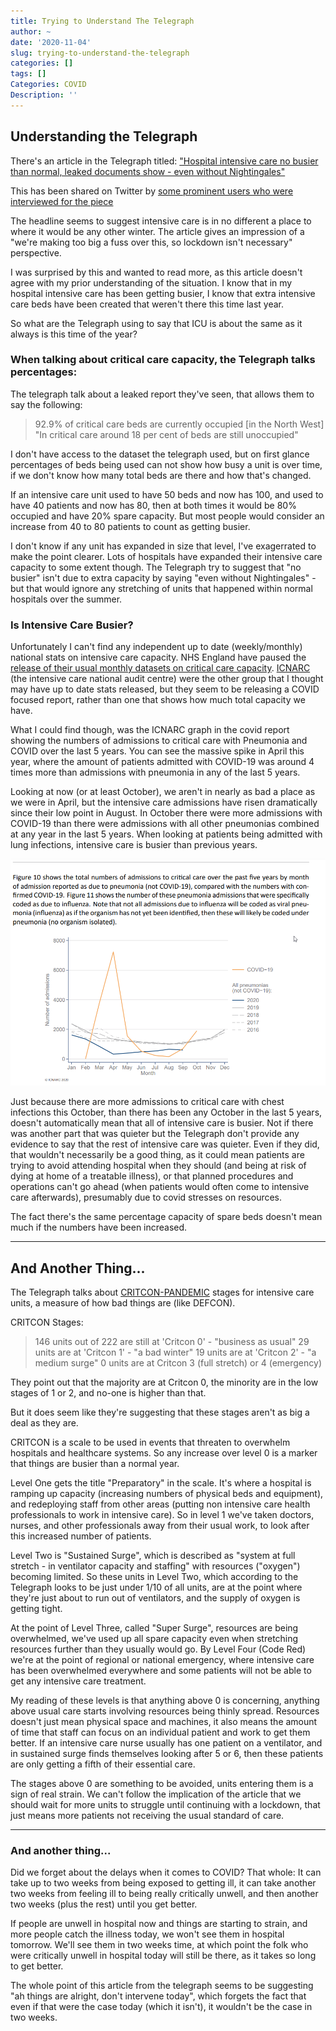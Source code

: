 ```yaml
---
title: Trying to Understand The Telegraph
author: ~
date: '2020-11-04'
slug: trying-to-understand-the-telegraph
categories: []
tags: []
Categories: COVID
Description: ''
---
```


## Understanding the Telegraph

There's an article in the Telegraph titled: ["Hospital intensive care no busier than normal, leaked documents show - even without Nightingales"](https://www.telegraph.co.uk/news/2020/11/03/hospital-intensive-care-no-busier-normal-leaked-documents-show/)

This has been shared on Twitter by [some prominent users who were interviewed for the piece](https://twitter.com/carlheneghan/status/1323725485738778626)

The headline seems to suggest intensive care is in no different a place to where it would be any other winter. The article gives an impression of a "we're making too big a fuss over this, so lockdown isn't necessary" perspective.

I was surprised by this and wanted to read more, as this article doesn't agree with my prior understanding of the situation. I know that in my hospital intensive care has been getting busier, I know that extra intensive care beds have been created that weren't there this time last year.

So what are the Telegraph using to say that ICU is about the same as it always is this time of the year?

### When talking about critical care capacity, the Telegraph talks percentages:

The telegraph talk about a leaked report they've seen, that allows them to say the following:

> 92.9% of critical care beds are currently occupied [in the North West]
> "In critical care around 18 per cent of beds are still unoccupied"

I don't have access to the dataset the telegraph used, but on first glance percentages of beds being used can not show how busy a unit is over time, if we don't know how many total beds are there and how that's changed.

If an intensive care unit used to have 50 beds and now has 100, and used to have 40 patients and now has 80, then at both times it would be 80% occupied and have 20% spare capacity. But most people would consider an increase from 40 to 80 patients to count as getting busier.

I don't know if any unit has expanded in size that level, I've exagerrated to make the point clearer. Lots of hospitals have expanded their intensive care capacity to some extent though. The Telegraph try to suggest that "no busier" isn't due to extra capacity by saying "even without Nightingales" - but that would ignore any stretching of units that happened within normal hospitals over the summer.

### Is Intensive Care Busier?

Unfortunately I can't find any independent up to date (weekly/monthly) national stats on intensive care capacity. NHS England have paused the [release of their usual monthly datasets on critical care capacity](https://www.england.nhs.uk/statistics/statistical-work-areas/critical-care-capacity/). [ICNARC](https://www.icnarc.org/Our-Audit/Audits/Cmp/Reports) (the intensive care national audit centre) were the other group that I thought may have up to date stats released, but they seem to be releasing a COVID focused report, rather than one that shows how much total capacity we have.

What I could find though, was the ICNARC graph in the covid report showing the numbers of admissions to critical care with Pneumonia and COVID over the last 5 years. You can see the massive spike in April this year, where the amount of patients admitted with COVID-19 was around 4 times more than admissions with pneumonia in any of the last 5 years. 

Looking at now (or at least October), we aren't in nearly as bad a place as we were in April, but the intensive care admissions have risen dramatically since their low point in August. In October there were more admissions with COVID-19 than there were admissions with all other pneumonias combined at any year in the last 5 years. When looking at patients being admitted with lung infections, intensive care is busier than previous years.

![](./icnarc.png)

Just because there are more admissions to critical care with chest infections this October, than there has been any October in the last 5 years, doesn't automatically mean that all of intensive care is busier. Not if there was another part that was quieter but the Telegraph don't provide any evidence to say that the rest of intensive care was quieter. Even if they did, that wouldn't necessarily be a good thing, as it could mean patients are trying to avoid attending hospital when they should (and being at risk of dying at home of a treatable illness), or that planned procedures and operations can't go ahead (when patients would often come to intensive care afterwards), presumably due to covid stresses on resources.

The fact there's the same percentage capacity of spare beds doesn't mean much if the numbers have been increased.

***

## And Another Thing...

The Telegraph talks about [CRITCON-PANDEMIC](https://journals.sagepub.com/doi/10.1177/1751143720948537) stages for intensive care units, a measure of how bad things are (like DEFCON). 

CRITCON Stages:

> 146 units out of 222 are still at 'Critcon 0' - "business as usual"
> 29 units are at 'Critcon 1' - "a bad winter"
> 19 units are at 'Critcon 2' - "a medium surge"
> 0 units are at Critcon 3 (full stretch) or 4 (emergency)

They point out that the majority are at Critcon 0, the minority are in the low stages of 1 or 2, and no-one is higher than that.

But it does seem like they're suggesting that these stages aren't as big a deal as they are. 

CRITCON is a scale to be used in events that threaten to overwhelm hospitals and healthcare systems. So any increase over level 0 is a marker that things are busier than a normal year.

Level One gets the title "Preparatory" in the scale. It's where a hospital is ramping up capacity (increasing numbers of physical beds and equipment), and redeploying staff from other areas (putting non intensive care health professionals to work in intensive care). So in level 1 we've taken doctors, nurses, and other professionals away from their usual work, to look after this increased number of patients.

Level Two is "Sustained Surge", which is described as "system at full stretch - in ventilator capacity and staffing" with resources ("oxygen") becoming limited. So these units in Level Two, which according to the Telegraph looks to be just under 1/10 of all units, are at the point where they're just about to run out of ventilators, and the supply of oxygen is getting tight.

At the point of Level Three, called "Super Surge", resources are being overwhelmed, we've used up all spare capacity even when stretching resources further than they usually would go. By Level Four (Code Red) we're at the point of regional or national emergency, where intensive care has been overwhelmed everywhere and some patients will not be able to get any intensive care treatment.

My reading of these levels is that anything above 0 is concerning, anything above usual care starts involving resources being thinly spread. Resources doesn't just mean physical space and machines, it also means the amount of time that staff can focus on an individual patient and work to get them better. If an intensive care nurse usually has one patient on a ventilator, and in sustained surge finds themselves looking after 5 or 6, then these patients are only getting a fifth of their essential care.

The stages above 0 are something to be avoided, units entering them is a sign of real strain. We can't follow the implication of the article that we should wait for more units to struggle until continuing with a lockdown, that just means more patients not receiving the usual standard of care.

***

### And another thing...

Did we forget about the delays when it comes to COVID? That whole: It can take up to two weeks from being exposed to getting ill, it can take another two weeks from feeling ill to being really critically unwell, and then another two weeks (plus the rest) until you get better.

If people are unwell in hospital now and things are starting to strain, and more people catch the illness today, we won't see them in hospital tomorrow. We'll see them in two weeks time, at which point the folk who were critically unwell in hospital today will still be there, as it takes so long to get better. 

The whole point of this article from the telegraph seems to be suggesting "ah things are alright, don't intervene today", which forgets the fact that even if that were the case today (which it isn't), it wouldn't be the case in two weeks.
